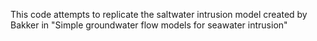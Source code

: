 This code attempts to replicate the saltwater intrusion model created by Bakker in "Simple groundwater flow models for seawater intrusion"
